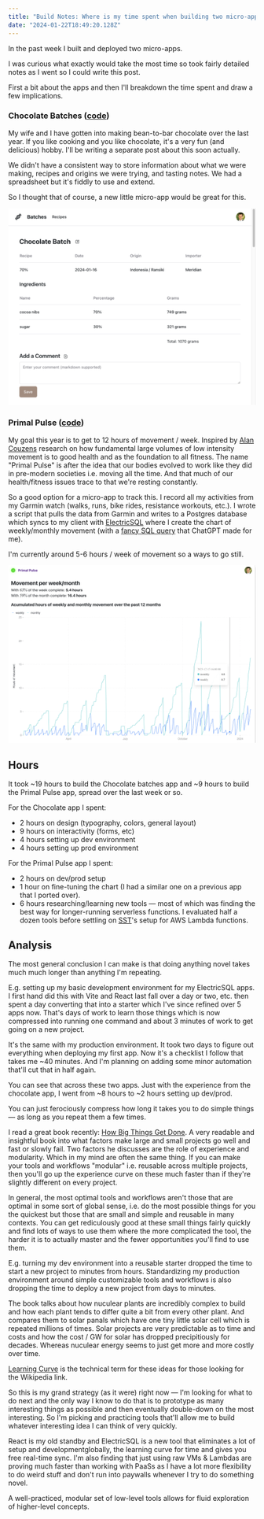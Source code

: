 ```yaml
---
title: "Build Notes: Where is my time spent when building two micro-apps?"
date: "2024-01-22T18:49:20.128Z"
---
```


In the past week I built and deployed two micro-apps.

I was curious what exactly would take the most time so took fairly detailed notes as I went so I could write this post.

First a bit about the apps and then I'll breakdown the time spent and draw a few implications.

### Chocolate Batches ([code](https://github.com/KyleAMathews/chocolate-batch-tracker))

My wife and I have gotten into making bean-to-bar chocolate over the last year. If you like cooking and you like chocolate, it's a very fun (and delicious) hobby. I'll be writing a separate post about this soon actually.

We didn't have a consistent way to store information about what we were making, recipes and origins
we were trying, and tasting notes. We had a spreadsheet but it's fiddly to use and extend.

So I thought that of course, a new little micro-app would be great for this.

![screenshot of chocolate batches pp](./chocolate-batches.png)

### Primal Pulse ([code](https://github.com/KyleAMathews/primal-pulse))

My goal this year is to get to 12 hours of movement / week. Inspired by [Alan Couzens](https://twitter.com/Alan_Couzens) research on how fundamental large volumes of low intensity movement is to good health and as the foundation to all fitness. The name "Primal Pulse" is after the idea that our bodies evolved to work like they did in pre-modern societies i.e. moving all the time. And that much of our health/fitness issues trace to that we're resting constantly.

So a good option for a micro-app to track this. I record all my activities from my Garmin watch (walks, runs, bike rides, resistance workouts, etc.). I wrote a script that pulls the data from Garmin and writes to a Postgres database which syncs to my client with [ElectricSQL](https://electric-sql.com/) where I create the chart of weekly/monthly movement (with a [fancy SQL query](https://github.com/KyleAMathews/primal-pulse/blob/7ba6a240e5a3c981df0583a36fd7226f494df0f0/src/routes/index.tsx#L155-L186) that ChatGPT made for me).

I'm currently around 5-6 hours / week of movement so a ways to go still.

![screenshot of primal pulse app](./primal-pulse.png)

## Hours

It took ~19 hours to build the Chocolate batches app and ~9 hours to build the Primal Pulse app, spread over the last week or so.

For the Chocolate app I spent:
- 2 hours on design (typography, colors, general layout)
- 9 hours on interactivity (forms, etc)
- 4 hours setting up dev environment
- 4 hours setting up prod environment

For the Primal Pulse app I spent:
- 2 hours on dev/prod setup
- 1 hour on fine-tuning the chart (I had a similar one on a previous app that I ported over).
- 6 hours researching/learning new tools — most of which was finding the best way for longer-running serverless functions. I evaluated half a dozen tools before settling on [SST](sst.dev)'s setup for AWS Lambda functions.

## Analysis

The most general conclusion I can make is that doing anything novel takes much much longer than anything I'm repeating.

E.g. setting up my basic development environment for my ElectricSQL apps. I first hand did this with Vite and React last fall over a day or two, etc. then spent a day converting that into a starter which I've since refined over 5 apps now. That's days of work to learn those things which is now compressed into running one command and about 3 minutes of work to get going on a new project.

It's the same with my production environment. It took two days to figure out everything when deploying my first app. Now it's a checklist I follow that takes me ~40 minutes. And I'm planning on adding some minor automation that'll cut that in half again.

You can see that across these two apps. Just with the experience from the chocolate app, I went from ~8 hours to ~2 hours setting up dev/prod.

You can just ferociously compress how long it takes you to do simple things — as long as you repeat them a few times.

I read a great book recently: [How Big Things Get Done](https://www.amazon.com/gp/product/B0B3HS4C98/ref=ppx_yo_dt_b_search_asin_title?ie=UTF8&psc=1). A very readable and insightful book into what factors make large and small projects go well and fast or slowly fail. Two factors he discusses are the role of experience and modularity. Which in my mind are often the same thing. If you can make your tools and workflows "modular" i.e. reusable across multiple projects, then you'll go up the experience curve on these much faster than if they're slightly different on every project.

In general, the most optimal tools and workflows aren't those that are optimal in some sort of global sense, i.e. do the most possible things for you the quickest but those that are small and simple and reusable in many contexts. You can get rediculously good at these small things fairly quickly and find lots of ways to use them where the more complicated the tool, the harder it is to actually master and the fewer opportunities you'll find to use them.

E.g. turning my dev environment into a reusable starter dropped the time to start a new project to minutes from hours. Standardizing my production environment around simple customizable tools and workflows is also dropping the time to deploy a new project from days to minutes.

The book talks about how nuculear plants are incredibly complex to build and how each plant tends to differ quite a bit from every other plant. And compares them to solar panals which have one tiny little solar cell which is repeated millions of times. Solar projects are very predictable as to time and costs and how the cost / GW for solar has dropped precipitiously for decades. Whereas nuculear energy seems to just get more and more costly over time.

[Learning Curve](https://en.wikipedia.org/wiki/Learning_curve) is the technical term for these ideas for those looking for the Wikipedia link.

So this is my grand strategy (as it were) right now — I'm looking for what to do next and the only way I know to do that is to prototype as many interesting things as possible and then eventually double-down on the most interesting. So I'm picking and practicing tools that'll allow me to build whatever interesting idea I can think of very quickly.

React is my old standby and ElectricSQL is a new tool that eliminates a lot of setup and developmentglobally, the learning curve for time and gives you free real-time sync. I'm also finding that just using raw VMs & Lambdas are proving much faster than working with PaaSs as I have a lot more flexibility to do weird stuff and don't run into paywalls whenever I try to do something novel.

A well-practiced, modular set of low-level tools allows for fluid exploration of higher-level concepts.
